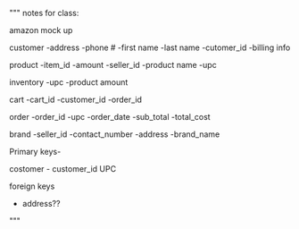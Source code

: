 """
notes for class:

amazon mock up

customer
    -address
    -phone #
    -first name
    -last name
    -cutomer_id
    -billing info
 
product
    -item_id
    -amount
    -seller_id
    -product name
    -upc

inventory
    -upc
    -product amount
    
cart
    -cart_id
    -customer_id
    -order_id

order
    -order_id
    -upc
    -order_date
    -sub_total
    -total_cost
    
brand
    -seller_id
    -contact_number
    -address
    -brand_name

Primary keys-

costomer - customer_id
UPC 

foreign keys

- address??



"""